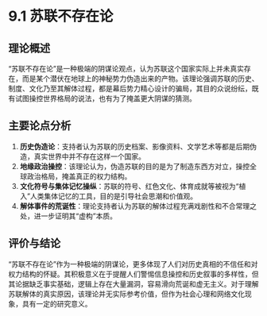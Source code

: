 # 9.1 苏联不存在论

## 理论概述
“苏联不存在论”是一种极端的阴谋论观点，认为苏联这个国家实际上并未真实存在，而是某个潜伏在地球上的神秘势力伪造出来的产物。该理论强调苏联的历史、制度、文化乃至其解体过程，都是幕后势力精心设计的骗局，其目的众说纷纭，既有试图操控世界格局的说法，也有为了掩盖更大阴谋的猜测。

## 主要论点分析
1. **历史伪造论**：支持者认为苏联的历史档案、影像资料、文学艺术等都是后期伪造，真实世界中并不存在这样一个国家。
2. **地缘政治操控**：该理论认为，伪造苏联的目的是为了制造东西方对立，操控全球政治格局，掩盖真正的权力结构。
3. **文化符号与集体记忆操纵**：苏联的符号、红色文化、体育成就等被视为“植入”人类集体记忆的工具，目的是引导社会思潮和价值观。
4. **解体事件的荒诞性**：理论支持者认为苏联的解体过程充满戏剧性和不合常理之处，进一步证明其“虚构”本质。

## 评价与结论
“苏联不存在论”作为一种极端的阴谋论，更多体现了人们对历史真相的不信任和对权力结构的怀疑。其积极意义在于提醒人们警惕信息操控和历史叙事的多样性，但其论据缺乏事实基础，逻辑上存在大量漏洞，容易滑向荒诞和虚无主义。对于理解苏联解体的真实原因，该理论并无实际参考价值，但作为社会心理和网络文化现象，具有一定的研究意义。
